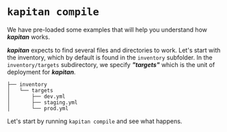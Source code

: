 # `kapitan compile`

We have pre-loaded some examples that will help you understand how ***kapitan*** works.

***kapitan*** expects to find several files and directories to work.
Let's start with the inventory, which by default is found in the `inventory` subfolder.
In the `inventory/targets` subdirectory, we specify ***"targets"*** which is the unit of deployment for ***kapitan***.

```
├── inventory
│   └── targets
│       ├── dev.yml
│       ├── staging.yml
│       └── prod.yml
```

Let's start by running `kapitan compile` and see what happens.


